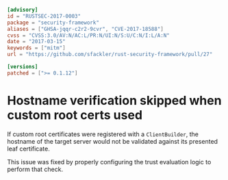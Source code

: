 ```toml
[advisory]
id = "RUSTSEC-2017-0003"
package = "security-framework"
aliases = ["GHSA-jqqr-c2r2-9cvr", "CVE-2017-18588"]
cvss = "CVSS:3.0/AV:N/AC:L/PR:N/UI:N/S:U/C:N/I:L/A:N"
date = "2017-03-15"
keywords = ["mitm"]
url = "https://github.com/sfackler/rust-security-framework/pull/27"

[versions]
patched = [">= 0.1.12"]
```

# Hostname verification skipped when custom root certs used

If custom root certificates were registered with a `ClientBuilder`, the
hostname of the target server would not be validated against its presented leaf
certificate.

This issue was fixed by properly configuring the trust evaluation logic to
perform that check.
